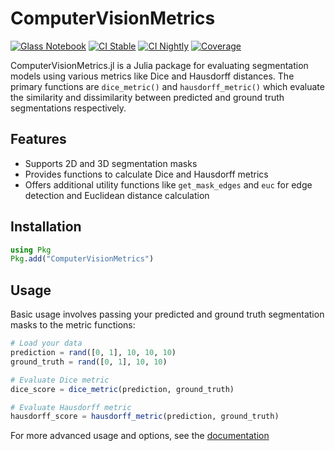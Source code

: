 # ComputerVisionMetrics

[![Glass Notebook](https://img.shields.io/badge/Docs-Glass%20Notebook-aquamarine.svg)](https://glassnotebook.io/r/7uus7O8aIcLsGebjQFqxU/docs/(00)%20Getting%20Started.jl)
[![CI Stable](https://github.com/Dale-Black/ComputerVisionMetrics.jl/actions/workflows/CI.yml/badge.svg?branch=master)](https://github.com/Dale-Black/ComputerVisionMetrics.jl/actions/workflows/CI.yml)
[![CI Nightly](https://github.com/Dale-Black/ComputerVisionMetrics.jl/actions/workflows/Nightly.yml/badge.svg?branch=master)](https://github.com/Dale-Black/ComputerVisionMetrics.jl/actions/workflows/Nightly.yml)
[![Coverage](https://codecov.io/gh/Dale-Black/ComputerVisionMetrics.jl/branch/master/graph/badge.svg)](https://codecov.io/gh/Dale-Black/ComputerVisionMetrics.jl)

ComputerVisionMetrics.jl is a Julia package for evaluating segmentation models using various metrics like Dice and Hausdorff distances. The primary functions are `dice_metric()` and `hausdorff_metric()` which evaluate the similarity and dissimilarity between predicted and ground truth segmentations respectively.

## Features
- Supports 2D and 3D segmentation masks
- Provides functions to calculate Dice and Hausdorff metrics
- Offers additional utility functions like `get_mask_edges` and `euc` for edge detection and Euclidean distance calculation

## Installation
```julia
using Pkg
Pkg.add("ComputerVisionMetrics")
```

## Usage
Basic usage involves passing your predicted and ground truth segmentation masks to the metric functions:

```julia
# Load your data
prediction = rand([0, 1], 10, 10, 10)
ground_truth = rand([0, 1], 10, 10)

# Evaluate Dice metric
dice_score = dice_metric(prediction, ground_truth)

# Evaluate Hausdorff metric
hausdorff_score = hausdorff_metric(prediction, ground_truth)
```

For more advanced usage and options, see the [documentation](https://glassnotebook.io/r/7uus7O8aIcLsGebjQFqxU/docs/(00)%20Getting%20Started.jl)